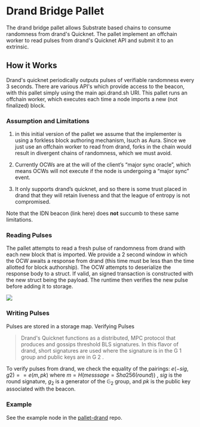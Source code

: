 # Drand Bridge Pallet

The drand bridge pallet allows Substrate based chains to consume randomness from drand's Quicknet. The pallet implement an offchain worker to read pulses from drand's Quicknet API and submit it to an extrinsic. 

## How it Works

Drand's quicknet periodically outputs pulses of verifiable randomness every 3 seconds. There are various API's which provide access to the beacon, with this pallet simply using the main api.drand.sh URI. This pallet runs an offchain worker, which executes each time a node imports a new (not finalized) block.

### Assumption and Limitations

1. in this initial version of the pallet we assume that the implementer is using a forkless block authoring mechanism, Isuch as Aura. Since we just use an offchain worker to read from drand, forks in the chain would result in divergent chains of randomness, which we must avoid.

2. Currently OCWs are at the will of the client’s “major sync oracle”, which means OCWs will not execute if the node is undergoing a “major sync” event.

3. It only supports drand’s quicknet, and so there is some trust placed in drand that they will retain liveness and that the league of entropy is not compromised.

Note that the IDN beacon (link here) does **not** succumb to these same limitations. 

### Reading Pulses

The pallet attempts to read a fresh pulse of randomness from drand with each new block that is imported. We provide a 2 second window in which the OCW awaits a response from drand (this time must be less than the time allotted for block authorship). The OCW attempts to deserialize the response body to a struct. If valid, an signed transaction is constructed with the new struct being the payload. The runtime then verifies the new pulse before adding it to storage.

![](../../static/assets/drand_ocw.png)

### Writing Pulses

Pulses are stored in a storage map.
Verifying Pulses

> Drand's Quicknet functions as a distributed, MPC protocol that produces and gossips threshold BLS signatures. In this flavor of drand, short signatures are used where the signature is in the G 1 group and public keys are in G 2 .

To verify pulses from drand, we check the equality of the pairings: $e ( − s i g , g 2 ) == e ( m , p k )$ where $m = H ( messsage = Sha256(round))$ , $sig$ is the round signature, $g_2$ is a generator of the $\mathbb{G}_2$ group, and $pk$ is the public key associated with the beacon.

### Example

See the example node in the [pallet-drand](https://github.com/ideal-lab5/idn-sdk) repo.